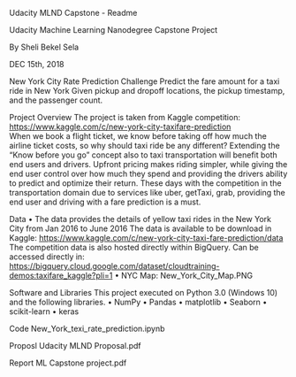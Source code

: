 Udacity MLND Capstone - Readme

Udacity Machine Learning Nanodegree Capstone Project

By Sheli Bekel Sela

DEC 15th, 2018

New York City Rate Prediction Challenge
Predict the fare amount for a taxi ride in New York Given pickup and dropoff locations, the pickup timestamp, and the passenger count.

Project Overview
The project is taken from Kaggle competition:  https://www.kaggle.com/c/new-york-city-taxifare-prediction  
When we book a flight ticket, we know before taking off how much the airline ticket costs, so why should taxi ride be any different? Extending the “Know before you go” concept also to taxi transportation will benefit both end users and drivers. Upfront pricing makes riding simpler, while giving the end user control over how much they spend and providing the drivers ability to predict and optimize their return. These days with the competition in the transportation domain due to services like uber, getTaxi, grab, providing the end user and driving with a fare prediction is a must. 

Data
•	The data provides the details of yellow taxi rides in the New York City from Jan 2016 to June 2016 The data is available to be download in Kaggle: https://www.kaggle.com/c/new-york-city-taxi-fare-prediction/data The competition data is also hosted directly within BigQuery. Can be accessed directly in: https://bigquery.cloud.google.com/dataset/cloudtraining-demos:taxifare_kaggle?pli=1 
•	NYC Map: New_York_City_Map.PNG

Software and Libraries
This project executed on Python 3.0 (Windows 10) and the following libraries.
•	NumPy
•	Pandas
•	matplotlib 
•	Seaborn 
•	scikit-learn 
•	keras

Code
New_York_texi_rate_prediction.ipynb

Proposl
Udacity MLND Proposal.pdf

Report 
ML Capstone project.pdf




